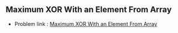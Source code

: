 ## Maximum XOR With an Element From Array 

- Problem link : [Maximum XOR With an Element From Array](https://bit.ly/2YzYWev)

```c++

```